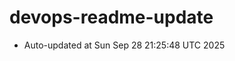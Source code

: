 # devops-readme-update
<!--START_SECTION:activity-->
- Auto-updated at Sun Sep 28 21:25:48 UTC 2025
<!--END_SECTION:activity-->
